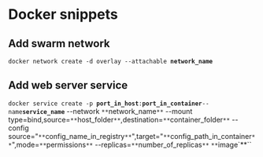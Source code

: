 # Docker snippets

## Add swarm network
`docker network create -d overlay --attachable `**`network_name`**

## Add web server service
`docker service create -p `**`port_in_host`**`:`**`port_in_container`**` --name `**`service_name`** --network `**`network_name`**` --mount type=bind,source=`**`host_folder`**`,destination=`**`container_folder`**` --config source="`**`config_name_in_registry`**`",target="`**`config_path_in_container`**`",mode=`**`permissions`**` --replicas=`**`number_of_replicas`**` `**`image`**``
